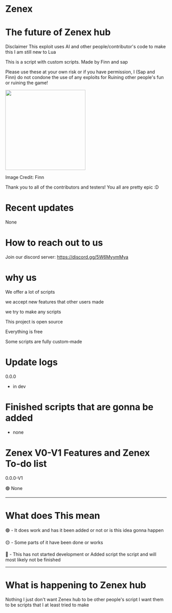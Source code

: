 # Zenex 

# The future of Zenex hub

Disclaimer This exploit uses AI and other people/contributor's code to make this I am still new to Lua 

This is a script with custom scripts. Made by Finn and sap

Please use these at your own risk or if you have permission, I (Sap and Finn) do not condone the use of any exploits for Ruining other people's fun or ruining the game!

<img width="250px" src="https://cdn.discordapp.com/icons/1317859948042125342/90f4ec6daa661f34c6c294756cac05aa.webp">

Image Credit: Finn

Thank you to all of the contributors and testers! You all are pretty epic :D


# Recent updates

None

# How to reach out to us

Join our discord server: https://discord.gg/5W6MyymMya

# why us

We offer a lot of scripts 

we accept new features that other users made

we try to make any scripts

This project is open source

Everything is free

Some scripts are fully custom-made

# Update logs

0.0.0

- in dev

# Finished scripts that are gonna be added

- none

# Zenex V0-V1 Features and Zenex To-do list

0.0.0-V1

🟢 None

-----------------------

# What does This mean
🟢 - It does work and has it been added or not or is this idea gonna happen

🟡 - Some parts of it have been done or works

🔴 - This has not started development or Added script the script and will most likely not be finished

-----------------------

# What is happening to Zenex hub
Nothing I just don't want Zenex hub to be other people's script I want them to be scripts that I at least tried to make 

